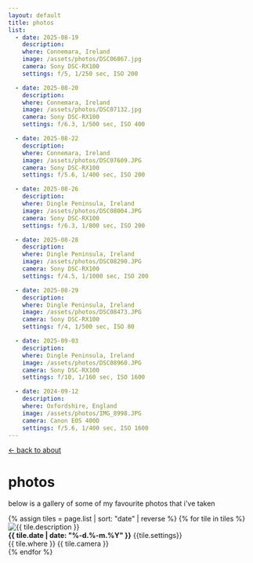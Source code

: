 ```yaml
---
layout: default
title: photos
list:
  - date: 2025-08-19
    description: 
    where: Connemara, Ireland
    image: /assets/photos/DSC06867.jpg
    camera: Sony DSC-RX100
    settings: f/5, 1/250 sec, ISO 200

  - date: 2025-08-20
    description:
    where: Connemara, Ireland
    image: /assets/photos/DSC07132.jpg
    camera: Sony DSC-RX100
    settings: f/6.3, 1/500 sec, ISO 400

  - date: 2025-08-22
    description:
    where: Connemara, Ireland
    image: /assets/photos/DSC07609.JPG
    camera: Sony DSC-RX100
    settings: f/5.6, 1/400 sec, ISO 200

  - date: 2025-08-26
    description:
    where: Dingle Peninsula, Ireland
    image: /assets/photos/DSC08004.JPG
    camera: Sony DSC-RX100
    settings: f/6.3, 1/800 sec, ISO 200

  - date: 2025-08-28
    description:
    where: Dingle Peninsula, Ireland
    image: /assets/photos/DSC08290.JPG
    camera: Sony DSC-RX100
    settings: f/4.5, 1/1000 sec, ISO 200

  - date: 2025-08-29
    description:
    where: Dingle Peninsula, Ireland
    image: /assets/photos/DSC08473.JPG
    camera: Sony DSC-RX100
    settings: f/4, 1/500 sec, ISO 80

  - date: 2025-09-03
    description:
    where: Dingle Peninsula, Ireland
    image: /assets/photos/DSC08960.JPG
    camera: Sony DSC-RX100
    settings: f/10, 1/160 sec, ISO 1600

  - date: 2024-09-12
    description:
    where: Oxfordshire, England
    image: /assets/photos/IMG_8998.JPG
    camera: Canon EOS 400D
    settings: f/5.6, 1/400 sec, ISO 1600
---
```


<a href="/">← back to about</a>

# photos

below is a gallery of some of my favourite photos that i've taken

<div class="photo-gallery">
  {% assign tiles = page.list | sort: "date" | reverse %}
  {% for tile in tiles %}
    <div class="photo-gallery-tile">
      <img class="photo" src="{{ tile.image }}" alt="{{ tile.description }} ">
      <div class="photo-gallery-details">
        <strong>{{ tile.date | date: "%-d.%-m.%Y" }}</strong>
        <span>{{tile.settings}}</span>
      </div>
      <div class="photo-gallery-details">
        <span>{{ tile.where }}</span>
        <span>{{ tile.camera }}</span>
      </div>
    </div>
  {% endfor %}
</div>